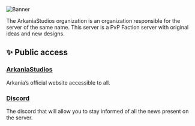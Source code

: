 ![Banner](https://cdn.discordapp.com/attachments/977968129143607367/979215865776050216/banner.png)

The ArkaniaStudios organization is an organization responsible for the server of the same name. This server is a PvP Faction server with original ideas and new designs.

## ✨ Public access
### [ArkaniaStudios](https://arkaniastudios.org)
Arkania’s official website accessible to all.

### [Discord](https://arkaniastudios.org/discord)
The discord that will allow you to stay informed of all the news present on the server.

